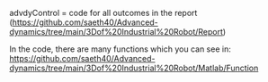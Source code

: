 advdyControl = code for all outcomes in the report (https://github.com/saeth40/Advanced-dynamics/tree/main/3Dof%20Industrial%20Robot/Report)

In the code, there are many functions which you can see in: https://github.com/saeth40/Advanced-dynamics/tree/main/3Dof%20Industrial%20Robot/Matlab/Function

